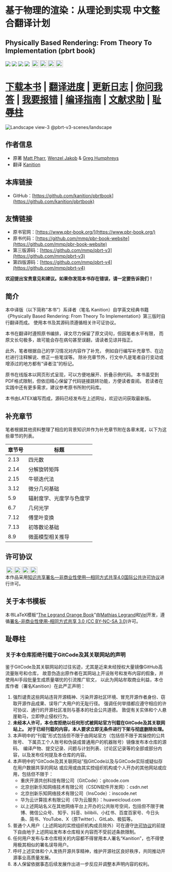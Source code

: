 # 基于物理的渲染：从理论到实现 中文整合翻译计划
## Physically Based Rendering: From Theory To Implementation (pbrt book) 
[![](https://img.shields.io/badge/源码语言-TeX-brightgreen?style=flat-square)](.)
[![](https://img.shields.io/github/downloads/kanition/pbrtbook/total?color=blue&label=下载量&style=flat-square)](https://github.com/kanition/pbrtbook/releases)
[![](https://img.shields.io/github/v/release/kanition/pbrtbook?color=orange&include_prereleases&label=最新进度版本&style=flat-square)](https://github.com/kanition/pbrtbook/releases/latest)
[![](https://img.shields.io/github/release-date-pre/kanition/pbrtbook?color=yellow&label=最新发布时间&style=flat-square)](https://github.com/kanition/pbrtbook/releases/latest)
[<a rel="license" href="#许可协议"><img style="height:22px!important;margin-left:3px;vertical-align:text-bottom;" src="https://mirrors.creativecommons.org/presskit/icons/cc.svg?ref=chooser-v1" alt=""><img style="height:22px!important;margin-left:3px;vertical-align:text-bottom;" src="https://mirrors.creativecommons.org/presskit/icons/by.svg?ref=chooser-v1" alt=""><img style="height:22px!important;margin-left:3px;vertical-align:text-bottom;" src="https://mirrors.creativecommons.org/presskit/icons/nc.svg?ref=chooser-v1" alt=""><img style="height:22px!important;margin-left:3px;vertical-align:text-bottom;" src="https://mirrors.creativecommons.org/presskit/icons/sa.svg?ref=chooser-v1" alt="">](#许可证)
# [**下载本书**](https://github.com/kanition/pbrtbook/releases/download/v0.7.2/pbrtbook-v0.7.2.pdf) | [翻译进度](https://github.com/users/kanition/projects/4) | [更新日志](https://github.com/kanition/pbrtbook/releases) | [你问我答](https://github.com/kanition/pbrtbook/discussions?discussions_q=) | [我要报错](https://github.com/kanition/pbrtbook/issues/new/choose) | [编译指南](./CONTRIBUTING.md) | [文献求助](https://github.com/kanition/pbrtbook/discussions/41) | [耻辱柱](#耻辱柱)

![Landscape view-3 @pbrt-v3-scenes/landscape](Pictures/title.png)

## 作者信息
- 原著 [Matt Pharr](https://pharr.org/matt), [Wenzel Jakob](https://rgl.epfl.ch/people/wjakob) & [Greg Humphreys](https://x.com/humper)
- 翻译 [Kanition](https://github.com/kanition)

## 本库链接
- GitHub：[https://github.com/kanition/pbrtbook](https://github.com/kanition/pbrtbook)

## 友情链接
- 原书官网：[https://www.pbr-book.org/](https://www.pbr-book.org/)
- 原书代码：[https://github.com/mmp/pbr-book-website](https://github.com/mmp/pbr-book-website)
- 第三版源码：[https://github.com/mmp/pbrt-v3](https://github.com/mmp/pbrt-v3)
- 第四版源码：[https://github.com/mmp/pbrt-v4](https://github.com/mmp/pbrt-v4)

**欢迎提出宝贵意见和建议。如果你发现本书存在错误，请一定要告诉我们！**

## 简介
本中译版（以下简称“本书”）系译者（笔名 Kanition）自学英文经典书籍
《Physically Based Rendering: From Theory To Implementation》第三版时自行翻译而成。
使用本书及其源码须遵循相关许可证协议。

本书在翻译时遵照原书编排，译文尽力保留了原文词句，但因笔者水平有限，
而原文长句极多，故可能会存在病句甚至误翻，请读者见谅并指正。

此外，笔者根据自己的学习情况对内容作了补充，
例如自行编写补充章节、在边栏进行注释解说、修正一些笔误等。
除补充章节外，行文中凡是笔者自行变动或增添过的地方都有“译者注”的标记。

原书在线版本以网页形式呈现，可以方便地展开、折叠示例代码。
本书虽受到PDF格式限制，但依旧精心保留了代码链接跳转功能，方便读者查阅。
若读者在实践中还有更多需求，建议参考原书所附代码库。

本书由LATEX编写而成，源码已经发布在上述网址，欢迎访问获取最新版。

## 补充章节
笔者根据其他资料整理了相应的背景知识并作为补充章节附在各章末尾，以下为这些章节的列表。

| 章节号 | 标题                       |
| ------ | -------------------------- |
| 2.13   | 四元数                     |
| 2.14   | 分解旋转矩阵               |
| 2.15   | 牛顿迭代法                 |
| 3.12   | 微分几何基础               |
| 5.9    | 辐射度学、光度学与色度学   |
| 6.7    | 几何光学                   |
| 7.12   | 傅里叶变换                 |
| 7.13   | 初等数论基础               |
| 8.9    | 微面模型相关推导            |

## 许可协议
<a rel="license" href="https://creativecommons.org/licenses/by-nc-sa/4.0/deed.zh-hans"><img style="height:22px!important;margin-left:3px;vertical-align:text-bottom;" src="https://mirrors.creativecommons.org/presskit/icons/cc.svg?ref=chooser-v1" alt=""><img style="height:22px!important;margin-left:3px;vertical-align:text-bottom;" src="https://mirrors.creativecommons.org/presskit/icons/by.svg?ref=chooser-v1" alt=""><img style="height:22px!important;margin-left:3px;vertical-align:text-bottom;" src="https://mirrors.creativecommons.org/presskit/icons/nc.svg?ref=chooser-v1" alt=""><img style="height:22px!important;margin-left:3px;vertical-align:text-bottom;" src="https://mirrors.creativecommons.org/presskit/icons/sa.svg?ref=chooser-v1" alt=""></a><br />本作品采用<a rel="license" href="https://creativecommons.org/licenses/by-nc-sa/4.0/deed.zh-hans">知识共享署名—非商业性使用—相同方式共享4.0国际公共许可协议</a>进行许可。

## 关于本书模板
本书LaTeX模板“[The Legrand Orange Book](https://www.latextemplates.com/template/legrand-orange-book)”由[Mathias Legrand](mailto:legrand.mathias@gmail.com)和[Vel](mailto:vel@latextemplates.com)开发，遵循[署名-非商业性使用-相同方式共享 3.0 (CC BY-NC-SA 3.0)](https://creativecommons.org/licenses/by-nc-sa/3.0/)许可。

## 耻辱柱
### 关于本仓库拒绝刊载于GitCode及其关联网站的声明

鉴于GitCode及其关联网站的过往劣迹，尤其是近来未经授权大量镜像GitHub高流量账号和仓库，
故意伪造出原作者在其网站上开设账号和发布内容的假象，并使用AI手段批量生成质量堪忧的引流推广软文，
以此为网站牟取商业利益，本仓库作者（署名Kanition）在此严正声明：

1. 强烈谴责这些网站违背开源精神、污染开源社区环境、冒充开源作者身份、窃取开源作品成果、误导广大用户的无耻行径。
   强调任何举措都应遵守相应的许可协议、通行的开源社区准则与基本的社会公共道德。
   敦促有关实体和个人悬崖勒马，立即停止侵权行为。
2. **未经本人许可，本仓库拒绝以任何形式被网站官方刊载在GitCode及其关联网站上。
   对于已经刊载的内容，本人要求立即无条件进行下架与彻底删除处理。**
3. 本声明中的“刊载”形式包括但不限于由网站官方（包括但不限于其操控的公共账号、
   下属员工个人账号和伪装成普通用户的机器账号）镜像发布本仓库的源码、
   编译产物、提交记录、问题与计划列表、讨论区记录等的全部或部分内容，以及发布任何提及本仓库的内容。
4. 本声明中的“GitCode及其关联网站”指GitCode以及与GitCode实际或疑似存在用户数据共享的网站
   或应用或由其实控组织机构或个人开办的其他网站或应用，包括但不限于：
    - 重庆开源共创科技有限公司（GitCode）：gitcode.com
    - 北京创新乐知网络技术有限公司（CSDN软件开发网）：csdn.net
    - 北京创新乐知网络技术有限公司（InsCode）：inscode.net
    - 华为云计算技术有限公司（华为云服务）：huaweicloud.com
    - 以上述网站名义在其他网络平台上开办的公共账号空间，包括但不限于微博、微信公众号、
      知乎、抖音、bilibili、小红书、百度百家号、今日头条、简书、YouTube、X（原Twitter）、GitLab、极狐等。
5. 普通个人用户（上述网站的实控组织机构成员除外）可在遵守[许可协议](#许可协议)的前提下自由地于上述网站发布本仓库相关内容而不受前述条款限制。
6. 任何用户发布与本仓库相关的内容都不得冒用本人署名“Kanition”，也不得使用极其相似的署名误导用户。
7. 呼吁上述实体和个人发扬开源共享精神，维护开源社区良好秩序，共同推动开源事业高质量发展。
8. 本人保留依据事态后续发展作出进一步反应并调整本声明内容的权利。
